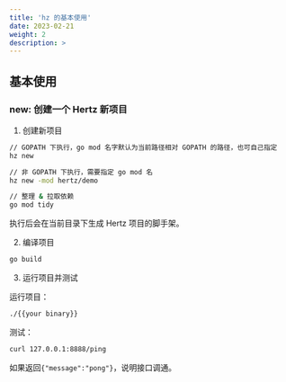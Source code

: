 ```yaml
---
title: 'hz 的基本使用'
date: 2023-02-21
weight: 2
description: >
---
```

## 基本使用

### new: 创建一个 Hertz 新项目

1. 创建新项目

```bash
// GOPATH 下执行，go mod 名字默认为当前路径相对 GOPATH 的路径，也可自己指定
hz new

// 非 GOPATH 下执行，需要指定 go mod 名
hz new -mod hertz/demo

// 整理 & 拉取依赖
go mod tidy
```

执行后会在当前目录下生成 Hertz 项目的脚手架。

2. 编译项目

```bash
go build
```

3. 运行项目并测试

运行项目：

```bash
./{{your binary}}
```

测试：

```bash
curl 127.0.0.1:8888/ping
```

如果返回`{"message":"pong"}`，说明接口调通。
